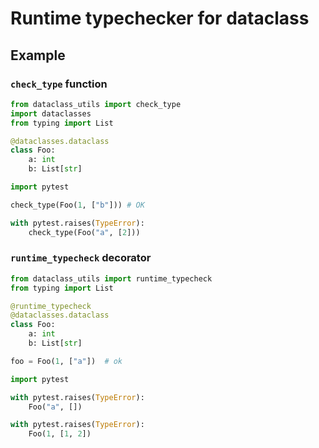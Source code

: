 # Runtime typechecker for dataclass

## Example

### `check_type` function

```python
from dataclass_utils import check_type
import dataclasses
from typing import List

@dataclasses.dataclass
class Foo:
    a: int
    b: List[str]

import pytest

check_type(Foo(1, ["b"])) # OK

with pytest.raises(TypeError):
    check_type(Foo("a", [2]))
```

### `runtime_typecheck` decorator

```python
from dataclass_utils import runtime_typecheck
from typing import List

@runtime_typecheck
@dataclasses.dataclass
class Foo:
    a: int
    b: List[str]

foo = Foo(1, ["a"])  # ok

import pytest

with pytest.raises(TypeError):
    Foo("a", [])

with pytest.raises(TypeError):
    Foo(1, [1, 2])
```
